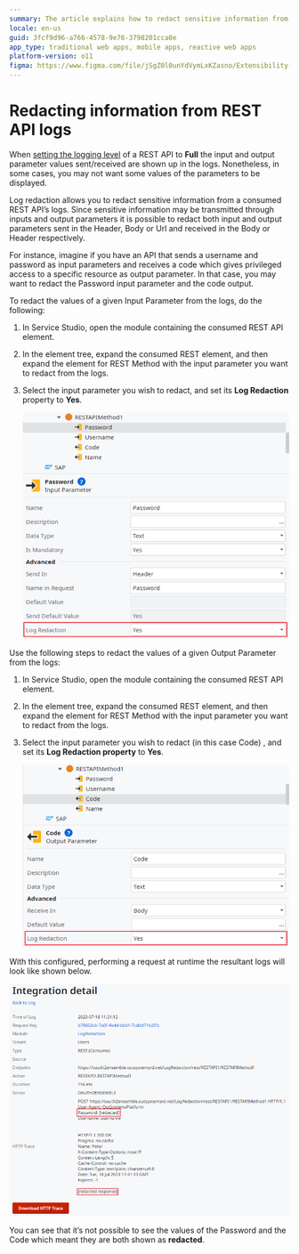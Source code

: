 ```yaml
---
summary: The article explains how to redact sensitive information from REST API logs in Service Studio by setting the Log Redaction property to Yes for specific input and output parameters
locale: en-us
guid: 3fcf9d96-a766-4578-9e76-3798201cca0e
app_type: traditional web apps, mobile apps, reactive web apps
platform-version: o11
figma: https://www.figma.com/file/jSgZ0l0unYdVymLxKZasno/Extensibility-and-Integration?type=design&node-id=2439%3A15059&mode=design&t=187UAgmZTPxcY0ZG-1
---
```

# Redacting information from REST API logs

When [setting the logging level](https://success.outsystems.com/documentation/11/extensibility_and_integration/set_the_logging_level_of_rest_and_soap_integrations/) of a REST API to **Full** the input and output parameter values sent/received are shown up in the logs. Nonetheless, in some cases, you may not want some values of the parameters to be displayed.

Log redaction allows you to redact sensitive information from a consumed REST API’s logs. Since sensitive information may be transmitted through inputs and output parameters it is possible to redact both input and output parameters sent in the Header, Body or Url and received in the Body or Header respectively. 

For instance, imagine if you have an API that sends a username and password as input parameters and receives a code which gives privileged access to a specific resource as output parameter. In that case, you may want to redact the Password input parameter and the code output.


To redact the values of a given Input Parameter from the logs, do the following:

1. In Service Studio, open the module containing the consumed REST API element.

1. In the element tree, expand the consumed REST element, and then expand the
   element for REST Method with the input parameter you want to redact from the
   logs.

1. Select the input parameter you wish to redact, and set its **Log Redaction**
   property to **Yes**.

    ![Screenshot showing how to enable log redaction for an input parameter in Service Studio](images/redact_password.png "Activating the Log Redaction property of an input parameter")

Use the following steps to redact the values of a given Output Parameter from the logs:

1. In Service Studio, open the module containing the consumed REST API element.

1. In the element tree, expand the consumed REST element, and then expand the element for REST Method with the input parameter you want to redact from the logs.

1. Select the input parameter you wish to redact (in this case Code) , and set its **Log Redaction property** to **Yes**.
    
    ![Screenshot illustrating the activation of log redaction for an output parameter in Service Studio](images/redact_code.png "Activating the Log Redaction property of an output parameter")

With this configured, performing a request at runtime the resultant logs will look like shown below. 

![Sample logs displaying redacted values for sensitive information in a REST API call](images/logs.png "Example of redacted REST API logs")

You can see that it’s not possible to see the values of the Password and the Code which meant they are both shown as **redacted**.
